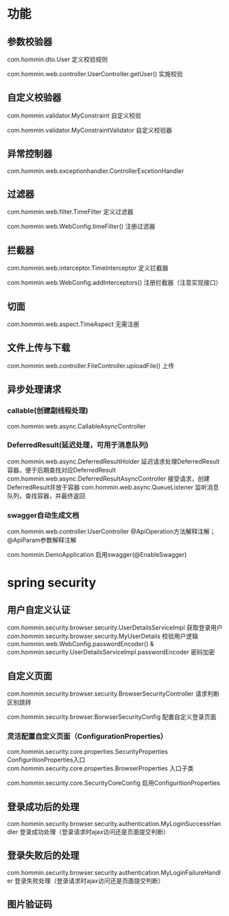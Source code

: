 # 功能
## 参数校验器
com.hommin.dto.User 定义校验规则

com.hommin.web.controller.UserController.getUser()  实施校验

## 自定义校验器
com.hommin.validator.MyConstraint 自定义校验

com.hommin.validator.MyConstraintValidator 自定义校验器

## 异常控制器
com.hommin.web.exceptionhandler.ControllerExcetionHandler

## 过滤器
com.hommin.web.filter.TimeFilter 定义过滤器

com.hommin.web.WebConfig.timeFilter() 注册过滤器

## 拦截器
com.hommin.web.interceptor.TimeInterceptor 定义拦截器

com.hommin.web.WebConfig.addInterceptors() 注册拦截器（注意实现接口）

## 切面
com.hommin.web.aspect.TimeAspect 无需注册

## 文件上传与下载
com.hommin.web.controller.FileController.uploadFile() 上传

## 异步处理请求
### callable(创建副线程处理)
com.hommin.web.async.CallableAsyncController 

### DeferredResult(延迟处理，可用于消息队列)
com.hommin.web.async.DeferredResultHolder 延迟请求处理DeferredResult容器，便于后期查找对应DeferredResult
com.hommin.web.async.DeferredResultAsyncController 接受请求，创建DeferredResult并放于容器
com.hommin.web.async.QueueListener  监听消息队列，查找容器，并最终返回

### swagger自动生成文档
com.hommin.web.controller.UserController @ApiOperation方法解释注解；@ApiParam参数解释注解

com.hommin.DemoApplication 启用swagger(@EnableSwagger)

# spring security
## 用户自定义认证
com.hommin.security.browser.security.UserDetailsServiceImpl 获取登录用户
com.hommin.security.browser.security.MyUserDetails   校验用户逻辑
com.hommin.web.WebConfig.passwordEncoder() & com.hommin.security.UserDetailsServiceImpl.passwordEncoder 密码加密

## 自定义页面
com.hommin.security.browser.security.BrowserSecurityController 请求判断区别跳转

com.hommin.security.browser.BorwserSecurityConfig 配置自定义登录页面

### 灵活配置自定义页面（ConfigurationProperties）
com.hommin.security.core.properties.SecurityProperties ConfiguritionProperties入口
com.hommin.security.core.properties.BrowserProperties  入口子类

com.hommin.security.core.SecurityCoreConfig 启用ConfiguritionProperties

## 登录成功后的处理
com.hommin.security.browser.security.authentication.MyLoginSuccessHandler 登录成功处理（登录请求时ajax访问还是页面提交判断）

## 登录失败后的处理
com.hommin.security.browser.security.authentication.MyLoginFailureHandler 登录失败处理（登录请求时ajax访问还是页面提交判断）

## 图片验证码



